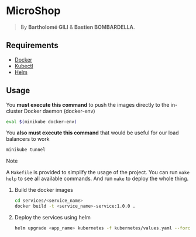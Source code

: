 # MicroShop

> By **Bartholomé GILI** & **Bastien BOMBARDELLA**.

## Requirements

- [Docker](https://www.docker.com/)
- [Kubectl](https://kubernetes.io/docs/tasks/tools/install-kubectl/)
- [Helm](https://helm.sh/)

## Usage

You **must execute this command** to push the images directly to the in-cluster Docker daemon (docker-env)

```sh
eval $(minikube docker-env)
```

You **also must execute this command** that would be useful for our load balancers to work

```sh
minikube tunnel
```


> [!NOTE]
> A `Makefile` is provided to simplify the usage of the project.
> You can run `make help` to see all available commands.
> And run `make` to deploy the whole thing.

1. Build the docker images
    ```bash
    cd services/<service_name>
    docker build -t <service_name>-service:1.0.0 .
    ```
2. Deploy the services using helm
    ```bash
    helm upgrade <app_name> kubernetes -f kubernetes/values.yaml --force --install --namespace <app_name> --create-namespace
    ```
